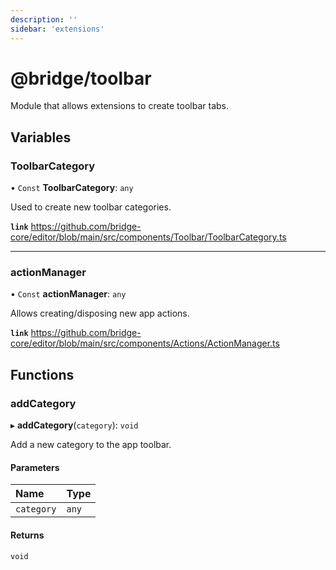 ```yaml
---
description: ''
sidebar: 'extensions'
---
```


# @bridge/toolbar

Module that allows extensions to create toolbar tabs.

## Variables

### ToolbarCategory

• `Const` **ToolbarCategory**: `any`

Used to create new toolbar categories.

**`link`** https://github.com/bridge-core/editor/blob/main/src/components/Toolbar/ToolbarCategory.ts

___

### actionManager

• `Const` **actionManager**: `any`

Allows creating/disposing new app actions.

**`link`** https://github.com/bridge-core/editor/blob/main/src/components/Actions/ActionManager.ts

## Functions

### addCategory

▸ **addCategory**(`category`): `void`

Add a new category to the app toolbar.

#### Parameters

| Name | Type |
| :------ | :------ |
| `category` | `any` |

#### Returns

`void`

